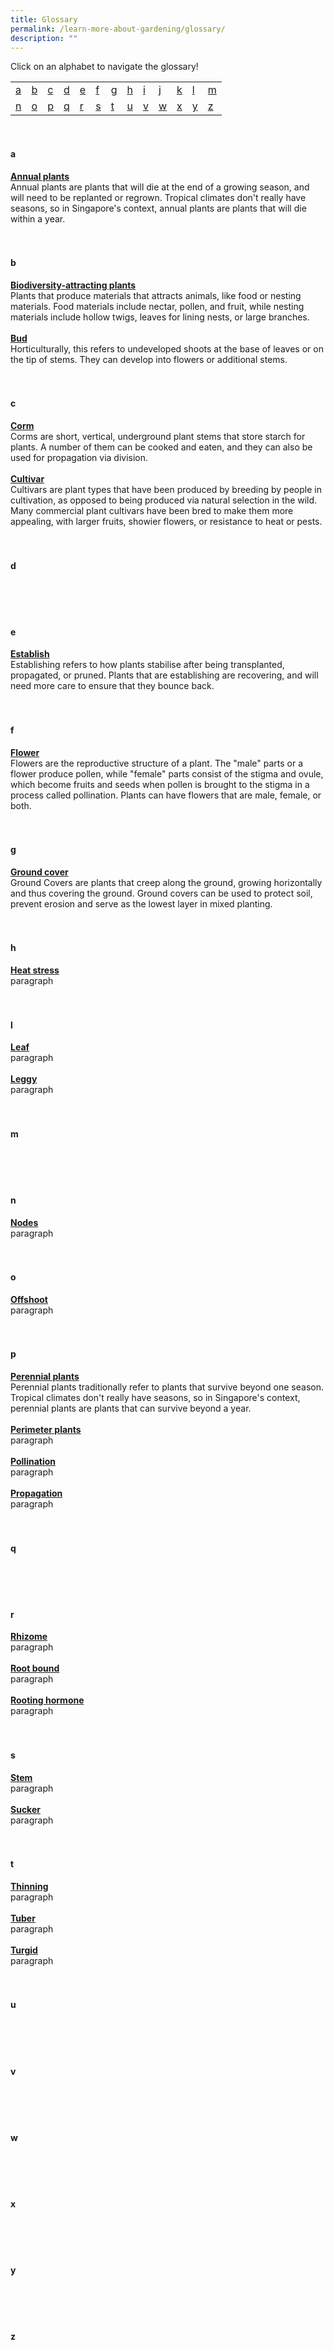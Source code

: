 ```yaml
---
title: Glossary
permalink: /learn-more-about-gardening/glossary/
description: ""
---
```

<a id="top"></a>
Click on an alphabet to navigate the glossary!

<table>
	<tbody>
		<tr>
		<td style="width:0; border-bottom:0px"><a href="#a">a</a></td>
		<td style="width:0; border-bottom:0px"><a href="#b">b</a></td>
		<td style="width:0; border-bottom:0px"><a href="#c">c</a></td>
		<td style="width:0; border-bottom:0px"><a href="#d">d</a></td>
		<td style="width:0; border-bottom:0px"><a href="#e">e</a></td>
		<td style="width:0; border-bottom:0px"><a href="#f">f</a></td>
		<td style="width:0; border-bottom:0px"><a href="#g">g</a></td>
		<td style="width:0; border-bottom:0px"><a href="#h">h</a></td>
		<td style="width:0; border-bottom:0px"><a href="#i">i</a></td>
		<td style="width:0; border-bottom:0px"><a href="#j">j</a></td>
		<td style="width:0; border-bottom:0px"><a href="#k">k</a></td>
		<td style="width:0; border-bottom:0px"><a href="#l">l</a></td>
		<td style="border-bottom:0px"><a href="#m">m</a></td>
	</tr>
		<tr>
		<td style="width:0; border-bottom:0px"><a href="#n">n</a></td>
		<td style="width:0; border-bottom:0px"><a href="#o">o</a></td>
		<td style="width:0; border-bottom:0px"><a href="#p">p</a></td>
		<td style="width:0; border-bottom:0px"><a href="#q">q</a></td>
		<td style="width:0; border-bottom:0px"><a href="#r">r</a></td>
		<td style="width:0; border-bottom:0px"><a href="#s">s</a></td>
		<td style="width:0; border-bottom:0px"><a href="#t">t</a></td>
		<td style="width:0; border-bottom:0px"><a href="#u">u</a></td>
		<td style="width:0; border-bottom:0px"><a href="#v">v</a></td>
		<td style="width:0; border-bottom:0px"><a href="#w">w</a></td>
		<td style="width:0; border-bottom:0px"><a href="#x">x</a></td>
		<td style="width:0; border-bottom:0px"><a href="#y">y</a></td>
		<td style="border-bottom:0px"><a href="#z">z</a></td>
	</tr>
</tbody></table>
<br>

<section>
<h4 id="a">a</h4>
	<div id="annual"><b><u>Annual plants</u></b></div>
	Annual plants are plants that will die at the end of a growing season, and will need to be replanted or regrown. Tropical climates don't really have seasons, so in Singapore's context, annual plants are plants that will die within a year.
	<br><br><br>
</section>

<section>
<h4 id="b">b</h4>
	<div id="biodiversity-attracting"><b><u>Biodiversity-attracting plants</u></b></div>
Plants that produce materials that attracts animals, like food or nesting materials. Food materials include nectar, pollen, and fruit, while nesting materials include hollow twigs, leaves for lining nests, or large branches. 
	<br><br>
		<div id="bud"><b><u>Bud</u></b></div>
Horticulturally, this refers to undeveloped shoots at the base of leaves or on the tip of stems. They can develop into flowers or additional stems. 
	<br><br><br>
</section>

<section>
<h4 id="c">c</h4>
	<div id="corm"><b><u>Corm</u></b></div>
	Corms are short, vertical, underground plant stems that store starch for plants. A number of them can be cooked and eaten, and they can also be used for propagation via division.
	<br><br>
		<div id="cultivar"><b><u>Cultivar</u></b></div>
	Cultivars are plant types that have been produced by breeding by people in cultivation, as opposed to being produced via natural selection in the wild. Many commercial plant cultivars have been bred to make them more appealing, with larger fruits, showier flowers, or resistance to heat or pests. 
	<br><br><br>
</section>

<section>
<h4 id="d">d</h4>
	<br><br><br>
</section>

<section>
<h4 id="e">e</h4>
	<div id="establish"><b><u>Establish</u></b></div>
	Establishing refers to how plants stabilise after being transplanted, propagated, or pruned. Plants that are establishing are recovering, and will need more care to ensure that they bounce back. 
	<br><br><br>
</section>

<section>
<h4 id="f">f</h4>
	<div id="flower"><b><u>Flower</u></b></div>
	Flowers are the reproductive structure of a plant. The "male" parts or a flower  produce pollen, while "female" parts  consist of the stigma and ovule, which become fruits and seeds when pollen is brought to the stigma in a process called pollination. Plants can have flowers that are male, female, or both. 
	<br><br><br>
</section>

<section>
<h4 id="g">g</h4>
	<div id="ground-cover"><b><u>Ground cover</u></b></div>
Ground Covers are plants that creep along the ground, growing horizontally and thus covering the ground. Ground covers can be used to protect soil, prevent erosion and serve as the lowest layer in mixed planting. 
	<br><br><br>
</section>

<section>
<h4 id="h">h</h4>
	<div id="heat-stress"><b><u>Heat stress</u></b></div>
	paragraph
	<br><br><br>
</section>

<section>
<h4 id="l">l</h4>
	<div id="leaf"><b><u>Leaf</u></b></div>
	paragraph
	<br><br>
		<div id="leggy"><b><u>Leggy</u></b></div>
	paragraph
	<br><br><br>
</section>

<section>
<h4 id="m">m</h4>
	<br><br><br>
</section>

<section>
<h4 id="n">n</h4>
	<div id="nodes"><b><u>Nodes</u></b></div>
	paragraph
	<br><br><br>
</section>

<section>
<h4 id="o">o</h4>
	<div id="offshoot"><b><u>Offshoot</u></b></div>
	paragraph
	<br><br><br>
</section>

<section>
<h4 id="p">p</h4>
	<div id="perennial"><b><u>Perennial plants</u></b></div>
Perennial plants traditionally refer to plants that survive beyond one season. Tropical climates don't really have seasons, so in Singapore's context, perennial plants are plants that can survive beyond a year.
	<br><br>
	<div id="perimeter-plants"><b><u>Perimeter plants</u></b></div>
	paragraph
	<br><br>
	<div id="pollination"><b><u>Pollination</u></b></div>
	paragraph
	<br><br>
	<div id="propagation"><b><u>Propagation</u></b></div>
	paragraph
	<br><br><br>
</section>

<section>
<h4 id="q">q</h4>
	<br><br><br>
</section>

<section>
<h4 id="r">r</h4>
	<div id="rhizome"><b><u>Rhizome</u></b></div>
	paragraph
	<br><br>
	<div id="root-bound"><b><u>Root bound</u></b></div>
	paragraph
	<br><br>
	<div id="rooting-hormone"><b><u>Rooting hormone</u></b></div>
	paragraph
	<br><br><br>
</section>

<section>
<h4 id="s">s</h4>
	<div id="stem"><b><u>Stem</u></b></div>
	paragraph
	<br><br>
	<div id="sucker"><b><u>Sucker</u></b></div>
	paragraph
	<br><br><br>
</section>

<section>
<h4 id="t">t</h4>
	<div id="thinning"><b><u>Thinning</u></b></div>
	paragraph
	<br><br>
	<div id="tuber"><b><u>Tuber</u></b></div>
	paragraph
	<br><br>
	<div id="turgid"><b><u>Turgid</u></b></div>
	paragraph
	<br><br><br>
</section>

<section>
<h4 id="u">u</h4>
	<br><br><br>
</section>

<section>
<h4 id="v">v</h4>
	<br><br><br>
</section>

<section>
<h4 id="w">w</h4>
	<br><br><br>
</section>

<section>
<h4 id="x">x</h4>
	<br><br><br>
</section>

<section>
<h4 id="y">y</h4>
	<br><br><br>
</section>

<section>
<h4 id="z">z</h4>
	<br><br><br>
</section>